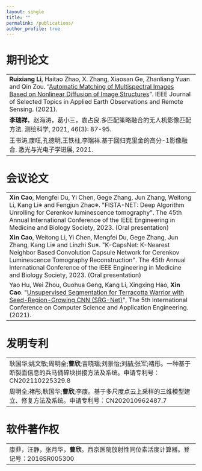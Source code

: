 ```yaml
---
layout: single
title: ""
permalink: /publications/
author_profile: true
---
```

期刊论文
===

| |
| :---- |
|**Ruixiang Li**, Haitao Zhao, X. Zhang, Xiaosan Ge, Zhanliang Yuan and Qin Zou. “[Automatic Matching of Multispectral Images Based on Nonlinear Diffusion of Image Structures]()”. IEEE Journal of Selected Topics in Applied Earth Observations and Remote Sensing. (2021). |
|**李瑞祥**，赵海涛，葛小三，袁占良.多匹配策略融合的无人机影像匹配方法. 测绘科学, 2021, 46(3): 87-95. |
|王书涛,康旺,孔德明,王铁柱,李瑞祥.基于回归克里金的高分-1影像融合. 激光与光电子学进展, 2021. |

会议论文
===

|  |
| :---- |
| **Xin Cao**, Mengfei Du, Yi Chen, Gege Zhang, Jun Zhang, Weitong Li, Kang Li※ and Fengjun Zhao※. "FISTA-NET: Deep Algorithm Unrolling for Cerenkov luminescence tomography". The 45th Annual International Conference of the IEEE Engineering in Medicine and Biology Society, 2023. (Oral presentation) |
| **Xin Cao**, Weitong Li, Yi Chen, Mengfei Du, Gege Zhang, Jun Zhang, Kang Li※ and Linzhi Su※. "K-CapsNet: K-Nearest Neighbor Based Convolution Capsule Network for Cerenkov Luminescence Tomography Reconstruction". The 45th Annual International Conference of the IEEE Engineering in Medicine and Biology Society, 2023. (Oral presentation) |
|Yao Hu, Wei Zhou, Guohua Geng, Kang Li, Xingxing Hao, **Xin Cao**. "[Unsupervised Segmentation for Terracotta Warrior with Seed-Region-Growing CNN (SRG-Net)](https://caoxin918.github.io/files/Huyao2021.pdf)", The 5th International Conference on Computer Science and Application Engineering. (2021).  |

发明专利
===

|  |
| :---- |
| 耿国华;姚文敏;周明全;**曹欣**;吉晓瑶;刘景怡;刘喆;张军;褚彤。一种基于断裂面信息的兵马俑碎块拼接方法及系统。申请专利号：CN202110225329.8 |
| 周明全;褚彤;耿国华;**曹欣**;李康。基于多尺度点云上采样的三维模型建立、修复方法及系统。申请专利号：CN202010962487.7 |

软件著作权
===

|  |
| :---- |
| 康菲，汪静，张月华，**曹欣**。西京医院放射性同位素活度计算器。登记号：2016SR005300 |
